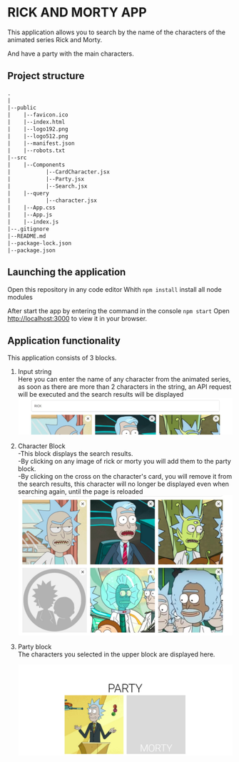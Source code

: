 # RICK AND MORTY APP

This application allows you to search by the name of the characters of the animated series Rick and Morty.

And have a party with the main characters.

## Project structure
    .
    |
    |--public
    |    |--favicon.ico
    |    |--index.html
    |    |--logo192.png
    |    |--logo512.png
    |    |--manifest.json
    |    |--robots.txt
    |--src
    |    |--Components
    |           |--CardCharacter.jsx
    |           |--Party.jsx
    |           |--Search.jsx
    |    |--query
    |           |--character.jsx
    |    |--App.css
    |    |--App.js
    |    |--index.js
    |--.gitignore
    |--README.md
    |--package-lock.json
    |--package.json

## Launching the application

Open this repository in any code editor
Whith `npm install` install all node modules

After start the app by entering the command in the console `npm start`
Open [http://localhost:3000](http://localhost:3000) to view it in your browser.

## Application functionality

This application consists of 3 blocks.

1. Input string\
   Here you can enter the name of any character from the animated series, as soon as there are more than 2 characters in the string, an API request will be executed and the search results will be displayed
    ![Image alt](https://github.com/just-satoru/rick-and-morty/raw/master/img/input.jpg)
2. Character Block\
    -This block displays the search results.\
    -By clicking on any image of rick or morty you will add them to the party block.\
    -By clicking on the cross on the character's card, you will remove it from the search results, this character will no longer be displayed even when searching again, until the page is reloaded
    ![Image alt](https://github.com/just-satoru/rick-and-morty/raw/master/img/characters.jpg)
3. Party block\
    The characters you selected in the upper block are displayed here.

    ![Image alt](https://github.com/just-satoru/rick-and-morty/raw/master/img/party.jpg)
